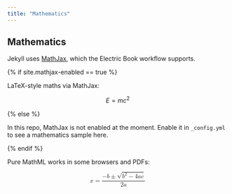 ```yaml
---
title: "Mathematics"
---
```


## Mathematics

Jekyll uses [MathJax](http://docs.mathjax.org/en/latest/), which the Electric Book workflow supports.

{% if site.mathjax-enabled == true %}

LaTeX-style maths via MathJax:

$$E = mc^2$$

{% else %}

In this repo, MathJax is not enabled at the moment. Enable it in `_config.yml` to see a mathematics sample here.

{% endif %}

Pure MathML works in some browsers and PDFs:

<math xmlns="http://www.w3.org/1998/Math/MathML" display="block">
  <mrow>
    <mi>x</mi>
    <mo>=</mo>
    <mfrac>
      <mrow>
        <mo>&#x2212;</mo>
        <mi>b</mi>
        <mo>&#xB1;</mo>
        <msqrt>
          <mrow>
            <msup>
              <mi>b</mi>
              <mn>2</mn>
            </msup>
            <mo>&#x2212;</mo>
            <mn>4</mn>
            <mi>a</mi>
            <mi>c</mi>
          </mrow>
        </msqrt>
      </mrow>
      <mrow>
        <mn>2</mn>
        <mi>a</mi>
      </mrow>
    </mfrac>
  </mrow>
</math>
